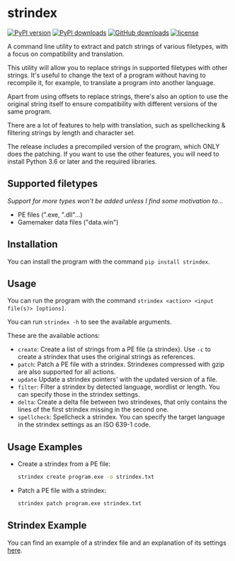 # strindex
[![PyPI version](https://img.shields.io/pypi/v/strindex?label=PyPI%20version)](https://pypi.org/project/strindex/)
[![PyPI downloads](https://img.shields.io/pypi/dm/strindex?label=PyPI%20downloads)](https://pypi.org/project/strindex/)
[![GitHub downloads](https://img.shields.io/github/downloads/zWolfrost/strindex/total?label=GitHub%20downloads)](https://github.com/zWolfrost/strindex/releases/latest)
[![license](https://img.shields.io/github/license/zWolfrost/strindex)](LICENSE)

A command line utility to extract and patch strings of various filetypes, with a focus on compatibility and translation.

This utility will allow you to replace strings in supported filetypes with other strings. It's useful to change the text of a program without having to recompile it, for example, to translate a program into another language.

Apart from using offsets to replace strings, there's also an option to use the original string itself to ensure compatibility with different versions of the same program.

There are a lot of features to help with translation, such as spellchecking & filtering strings by length and character set.

The release includes a precompiled version of the program, which ONLY does the patching. If you want to use the other features, you will need to install Python 3.6 or later and the required libraries.

## Supported filetypes
*Support for more types won't be added unless I find some motivation to...*
- PE files (".exe, ".dll"...)
- Gamemaker data files ("data.win")

## Installation
You can install the program with the command `pip install strindex`.

## Usage
You can run the program with the command `strindex <action> <input file(s)> [options]`.

You can run `strindex -h` to see the available arguments.

These are the available actions:
- `create`: Create a list of strings from a PE file (a strindex). Use `-c` to create a strindex that uses the original strings as references.
- `patch`: Patch a PE file with a strindex. Strindexes compressed with gzip are also supported for all actions.
- `update` Update a strindex pointers' with the updated version of a file.
- `filter`: Filter a strindex by detected language, wordlist or length. You can specify those in the strindex settings.
- `delta`: Create a delta file between two strindexes, that only contains the lines of the first strindex missing in the second one.
- `spellcheck`: Spellcheck a strindex. You can specify the target language in the strindex settings as an ISO 639-1 code.

## Usage Examples
- Create a strindex from a PE file:
  ```sh
  strindex create program.exe -o strindex.txt
  ```
- Patch a PE file with a strindex:
  ```sh
  strindex patch program.exe strindex.txt
  ```

## Strindex Example
You can find an example of a strindex file and an explanation of its settings [here](strindex_example.txt).